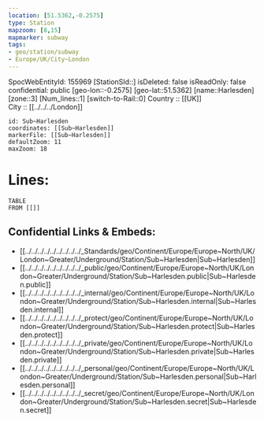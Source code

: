 ```yaml
---
location: [51.5362,-0.2575] 
type: Station 
mapzoom: [8,15] 
mapmarker: subway 
tags:
- geo/station/subway
- Europe/UK/City~London
---
```

SpocWebEntityId: 155969
[StationSId::] 
isDeleted: false
isReadOnly: false
confidential: public
[geo-lon::-0.2575] 
[geo-lat::51.5362] 
[name::Harlesden] 
[zone::3] 
[Num_lines::1] 
[switch-to-Rail::0] 
Country :: [[UK]]  
City :: [[../../../London]]  


```leaflet
id: Sub~Harlesden
coordinates: [[Sub~Harlesden]] 
markerFile: [[Sub~Harlesden]] 
defaultZoom: 11 
maxZoom: 18
```


# Lines: 
```dataview
TABLE 
FROM [[]] 
```

## Confidential Links & Embeds: 
- [[../../../../../../../../../_Standards/geo/Continent/Europe/Europe~North/UK/London~Greater/Underground/Station/Sub~Harlesden|Sub~Harlesden]] 
- [[../../../../../../../../../_public/geo/Continent/Europe/Europe~North/UK/London~Greater/Underground/Station/Sub~Harlesden.public|Sub~Harlesden.public]] 
- [[../../../../../../../../../_internal/geo/Continent/Europe/Europe~North/UK/London~Greater/Underground/Station/Sub~Harlesden.internal|Sub~Harlesden.internal]] 
- [[../../../../../../../../../_protect/geo/Continent/Europe/Europe~North/UK/London~Greater/Underground/Station/Sub~Harlesden.protect|Sub~Harlesden.protect]] 
- [[../../../../../../../../../_private/geo/Continent/Europe/Europe~North/UK/London~Greater/Underground/Station/Sub~Harlesden.private|Sub~Harlesden.private]] 
- [[../../../../../../../../../_personal/geo/Continent/Europe/Europe~North/UK/London~Greater/Underground/Station/Sub~Harlesden.personal|Sub~Harlesden.personal]] 
- [[../../../../../../../../../_secret/geo/Continent/Europe/Europe~North/UK/London~Greater/Underground/Station/Sub~Harlesden.secret|Sub~Harlesden.secret]] 
